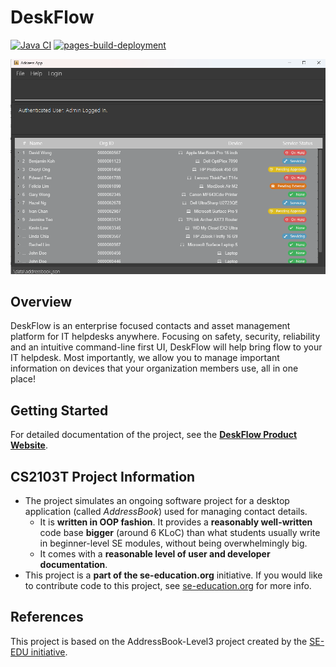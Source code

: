 # DeskFlow

[![Java CI](https://github.com/AY2425S2-CS2103T-T10-2/tp/actions/workflows/gradle.yml/badge.svg)](https://github.com/AY2425S2-CS2103T-T10-2/tp/actions/workflows/gradle.yml)
[![pages-build-deployment](https://github.com/AY2425S2-CS2103T-T10-2/tp/actions/workflows/pages/pages-build-deployment/badge.svg)](https://github.com/AY2425S2-CS2103T-T10-2/tp/actions/workflows/pages/pages-build-deployment)

![Ui](docs/images/MainUi.png)

## Overview

DeskFlow is an enterprise focused contacts and asset management platform for IT helpdesks anywhere. Focusing on safety, security, reliability and an intuitive command-line first UI, DeskFlow will help bring flow to your IT helpdesk. Most importantly, we allow you to manage important information on devices that your organization members use, all in one place!

## Getting Started

For detailed documentation of the project, see the **[DeskFlow Product Website](https://ay2425s2-cs2103t-t10-2.github.io/tp/)**.

## CS2103T Project Information

- The project simulates an ongoing software project for a desktop application (called _AddressBook_) used for managing contact details.
  - It is **written in OOP fashion**. It provides a **reasonably well-written** code base **bigger** (around 6 KLoC) than what students usually write in beginner-level SE modules, without being overwhelmingly big.
  - It comes with a **reasonable level of user and developer documentation**.
- This project is a **part of the se-education.org** initiative. If you would like to contribute code to this project, see [se-education.org](https://se-education.org/#contributing-to-se-edu) for more info.

## References

This project is based on the AddressBook-Level3 project created by the [SE-EDU initiative](https://se-education.org).


